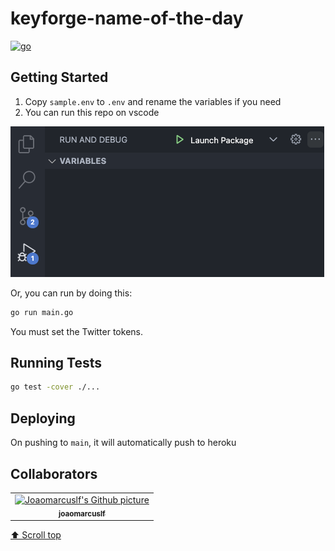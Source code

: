 
# keyforge-name-of-the-day

[![go](https://github.com/joaomarcuslf/keyforge-name-of-the-day/actions/workflows/go.yml/badge.svg)](https://github.com/joaomarcuslf/keyforge-name-of-the-day/actions/workflows/go.yml)

## Getting Started

1. Copy ```sample.env``` to ```.env``` and rename the variables if you need
2. You can run this repo on vscode

![image](https://raw.githubusercontent.com/joaomarcuslf/keyforge-name-of-the-day/main/static/run-application.png)

Or, you can run by doing this:

```sh
go run main.go
```

You must set the Twitter tokens.

## Running Tests

```sh
go test -cover ./...
```

## Deploying

On pushing to `main`, it will automatically push to heroku

## Collaborators

<table>
  <tr>
    <td align="center">
      <a href="https://github.com/joaomarcuslf">
        <img src="https://avatars.githubusercontent.com/u/53450523?v=4" width="100px;" alt="Joaomarcuslf's Github picture"/><br>
        <sub>
          <b>joaomarcuslf</b>
        </sub>
      </a>
    </td>
  </tr>
</table>

[⬆ Scroll top](#keyforge-name-of-the-day)<br>
